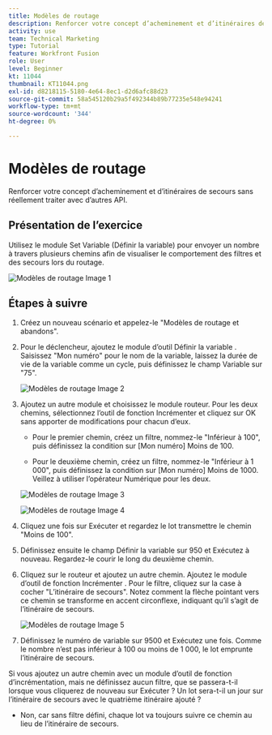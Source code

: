 ```yaml
---
title: Modèles de routage
description: Renforcer votre concept d’acheminement et d’itinéraires de secours sans réellement traiter avec d’autres API.
activity: use
team: Technical Marketing
type: Tutorial
feature: Workfront Fusion
role: User
level: Beginner
kt: 11044
thumbnail: KT11044.png
exl-id: d8218115-5180-4e64-8ec1-d2d6afc88d23
source-git-commit: 58a545120b29a5f492344b89b77235e548e94241
workflow-type: tm+mt
source-wordcount: '344'
ht-degree: 0%

---
```


# Modèles de routage

Renforcer votre concept d’acheminement et d’itinéraires de secours sans réellement traiter avec d’autres API.

## Présentation de l’exercice

Utilisez le module Set Variable (Définir la variable) pour envoyer un nombre à travers plusieurs chemins afin de visualiser le comportement des filtres et des secours lors du routage.

![Modèles de routage Image 1](../12-exercises/assets/routing-patterns-walkthrough-1.png)

## Étapes à suivre

1. Créez un nouveau scénario et appelez-le &quot;Modèles de routage et abandons&quot;.
1. Pour le déclencheur, ajoutez le module d’outil Définir la variable . Saisissez &quot;Mon numéro&quot; pour le nom de la variable, laissez la durée de vie de la variable comme un cycle, puis définissez le champ Variable sur &quot;75&quot;.

   ![Modèles de routage Image 2](../12-exercises/assets/routing-patterns-walkthrough-2.png)

1. Ajoutez un autre module et choisissez le module routeur. Pour les deux chemins, sélectionnez l’outil de fonction Incrémenter et cliquez sur OK sans apporter de modifications pour chacun d’eux.

   + Pour le premier chemin, créez un filtre, nommez-le &quot;Inférieur à 100&quot;, puis définissez la condition sur [Mon numéro] Moins de 100.

   + Pour le deuxième chemin, créez un filtre, nommez-le &quot;Inférieur à 1 000&quot;, puis définissez la condition sur [Mon numéro] Moins de 1000. Veillez à utiliser l’opérateur Numérique pour les deux.

   ![Modèles de routage Image 3](../12-exercises/assets/routing-patterns-walkthrough-3.png)

   ![Modèles de routage Image 4](../12-exercises/assets/routing-patterns-walkthrough-4.png)

1. Cliquez une fois sur Exécuter et regardez le lot transmettre le chemin &quot;Moins de 100&quot;.
1. Définissez ensuite le champ Définir la variable sur 950 et Exécutez à nouveau. Regardez-le courir le long du deuxième chemin.
1. Cliquez sur le routeur et ajoutez un autre chemin. Ajoutez le module d’outil de fonction Incrémenter . Pour le filtre, cliquez sur la case à cocher &quot;L’itinéraire de secours&quot;. Notez comment la flèche pointant vers ce chemin se transforme en accent circonflexe, indiquant qu’il s’agit de l’itinéraire de secours.

   ![Modèles de routage Image 5](../12-exercises/assets/routing-patterns-walkthrough-5.png)

1. Définissez le numéro de variable sur 9500 et Exécutez une fois. Comme le nombre n’est pas inférieur à 100 ou moins de 1 000, le lot emprunte l’itinéraire de secours.

Si vous ajoutez un autre chemin avec un module d’outil de fonction d’incrémentation, mais ne définissez aucun filtre, que se passera-t-il lorsque vous cliquerez de nouveau sur Exécuter ? Un lot sera-t-il un jour sur l’itinéraire de secours avec le quatrième itinéraire ajouté ?

+ Non, car sans filtre défini, chaque lot va toujours suivre ce chemin au lieu de l’itinéraire de secours.
